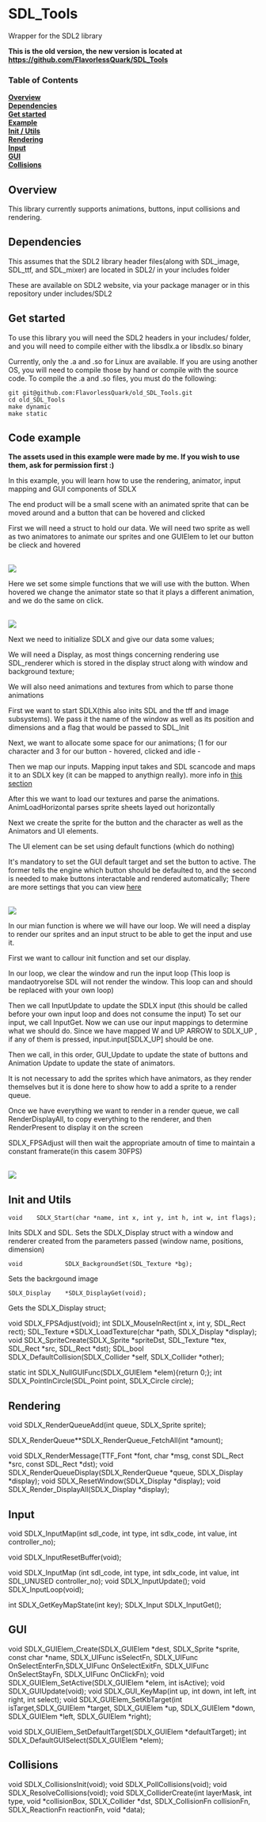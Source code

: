 # SDL_Tools

Wrapper for the SDL2 library

**This is the old version, the new version is located at https://github.com/FlavorlessQuark/SDL_Tools**


### Table of Contents
**[Overview](#overview)**<br>
**[Dependencies](#dependencies)**<br>
**[Get started](#get-started)**<br>
**[Example](#code-example)**<br>
**[Init / Utils](#init-and-utils)**<br>
**[Rendering](#rendering)**<br>
**[Input](#input)**<br>
**[GUI](#gui)**<br>
**[Collisions](#collisions)**<br>

## Overview

This library currently supports animations, buttons, input collisions and rendering.

## Dependencies

This assumes that the SDL2 library header files(along with SDL_image, SDL_ttf, and SDL_mixer) are located in SDL2/ in your includes folder

These are available on SDL2 website, via your package manager or in this repository under includes/SDL2

## Get started

To use this library you will need the SDL2 headers in your includes/ folder, and you will need to compile either with the libsdlx.a or libsdlx.so binary

Currently, only the .a and .so for Linux are available. If you are using another OS, you will need to compile those by hand or compile with the source code. To compile the .a and .so files, you must do the following: 

```
git git@github.com:FlavorlessQuark/old_SDL_Tools.git
cd old_SDL_Tools
make dynamic
make static
```

## Code example

**The assets used in this example were made by me. If you wish to use them, ask for permission first :)**

In this example, you will learn how to use the rendering, animator, input mapping and GUI components of SDLX

The end product will be a small scene with an animated sprite that can be moved around and a button that can be hovered and clicked

First we will need a struct to hold our data. We will need two sprite as well as two animatores to animate our sprites and one GUIElem to let our button be clieck and hovered

<br><img align="center" src="Ressources/struct.png"/><br>

Here we set some simple functions that we will use with the button. When hovered  we change the animator state so that it plays a different animation, and we do the same on click.

<br><img align="center" src="Ressources/functions.png"/><br>


Next we need to initialize SDLX and give our data some values;

We will need a Display, as most things concerning rendering use SDL_renderer which is stored in the display struct along with window and background texture;

We will also need animations and textures from which to parse thone animations

First we want to start SDLX(this also inits SDL and the tff and image subsystems). We pass it the name of the window as well as its position and dimensions and a flag that would be passed to SDL_Init

Next, we want to allocate some space for our animations; (1 for our character and 3 for our button - hovered, clicked and idle - 

Then we map our inputs. Mapping input takes and SDL scancode and maps it to an SDLX key (it can be mapped to anythign really). more info in [this section](#Input)

After this we want to load our textures and parse the animations. AnimLoadHorizontal parses sprite sheets layed out horizontally

Next we create the sprite for the button and the character  as well as the Animators and UI elements.

The UI element can be set using default functions (which do nothing)

It's mandatory to set the GUI default target and set the button to active. The former tells the engine which button should be defaulted to, and the second is needed to make buttons interactable and rendered automatically; There are more settings  that you can view [here](#GUI)

<br><img align="center" src="Ressources/Init.png"/><br>


In our mian function is where we will have our loop. 
We will need a display to render our sprites and an input struct to be able to get the input and use it.

First we want to callour init function and set our display.

In our loop, we clear the window and run the input loop (This loop is mandaotryorelse SDL will not render the window. This loop can and should be replaced with your own loop)

Then we call InputUpdate to update the SDLX input (this should be called before your own input loop and does not consume the input)
To set our input, we call InputGet. Now we can use our  input mappings to determine what we should do. Since we have mapped W and UP ARROW to SDLX_UP , if any of them is pressed, input.input[SDLX_UP] should be one.

Then we call, in this order, GUI_Update to update the state of buttons and Animation Update to update the state of animators. 

It is not necessary to add the sprites which have animators, as they render themselves but it is done here to show how to add a sprite to a render queue.

Once we have everything we want to render in a render queue, we call RenderDisplayAll, to copy everything to the renderer, and then RenderPresent to display it on the screen

SDLX_FPSAdjust will then wait the appropriate amoutn of time to maintain a constant framerate(in this casem 30FPS)

<br><img align="center" src="Ressources/main.png"/><br>

## Init and Utils

```
void	SDLX_Start(char *name, int x, int y, int h, int w, int flags);
```
Inits SDLX and SDL. Sets the SDLX_Display struct with a window and renderer created from the parameters passed (window name, positions, dimension)

```
void			SDLX_BackgroundSet(SDL_Texture *bg);
```
Sets the backrgound image

```
SDLX_Display	*SDLX_DisplayGet(void);
```
Gets the SDLX_Display struct;

void		SDLX_FPSAdjust(void);
int			SDLX_MouseInRect(int x, int y, SDL_Rect rect);
SDL_Texture *SDLX_LoadTexture(char *path, SDLX_Display *display);
void		SDLX_SpriteCreate(SDLX_Sprite *spriteDst, SDL_Texture *tex, SDL_Rect *src, SDL_Rect *dst);
SDL_bool			SDLX_DefaultCollision(SDLX_Collider *self, SDLX_Collider *other);

static int	SDLX_NullGUIFunc(SDLX_GUIElem *elem){return 0;};
int			SDLX_PointInCircle(SDL_Point point, SDLX_Circle circle);



## Rendering

void			SDLX_RenderQueueAdd(int queue, SDLX_Sprite sprite);


SDLX_RenderQueue**SDLX_RenderQueue_FetchAll(int *amount);

void			SDLX_RenderMessage(TTF_Font *font, char *msg, const SDL_Rect *src, const SDL_Rect *dst);
void			SDLX_RenderQueueDisplay(SDLX_RenderQueue *queue, SDLX_Display *display);
void			SDLX_ResetWindow(SDLX_Display *display);
void 			SDLX_Render_DisplayAll(SDLX_Display *display);

## Input

void        SDLX_InputMap(int sdl_code, int type, int sdlx_code, int value, int controller_no);

void 		SDLX_InputResetBuffer(void);

void		SDLX_InputMap  (int sdl_code, int type, int sdlx_code, int value, int SDL_UNUSED controller_no);
void		SDLX_InputUpdate();
void		SDLX_InputLoop(void);

int 		SDLX_GetKeyMapState(int key);
SDLX_Input	SDLX_InputGet();

## GUI

void SDLX_GUIElem_Create(SDLX_GUIElem *dest,
			SDLX_Sprite *sprite, const char *name,
			SDLX_UIFunc isSelectFn,
			SDLX_UIFunc OnSelectEnterFn,SDLX_UIFunc OnSelectExitFn,
			SDLX_UIFunc OnSelectStayFn,	SDLX_UIFunc OnClickFn);
void	SDLX_GUIElem_SetActive(SDLX_GUIElem *elem, int isActive);
void	SDLX_GUIUpdate(void);
void	SDLX_GUI_KeyMap(int up, int down, int left, int right, int select);
void	SDLX_GUIElem_SetKbTarget(int isTarget,SDLX_GUIElem *target, SDLX_GUIElem *up, SDLX_GUIElem *down, SDLX_GUIElem *left, SDLX_GUIElem *right);

void	SDLX_GUIElem_SetDefaultTarget(SDLX_GUIElem *defaultTarget);
int		SDLX_DefaultGUISelect(SDLX_GUIElem *elem);

## Collisions

void 	SDLX_CollisionsInit(void);
void	SDLX_PollCollisions(void);
void	SDLX_ResolveCollisions(void);
void	SDLX_ColliderCreate(int layerMask, int type, void *collisionBox, SDLX_Collider *dst,
							SDLX_CollisionFn collisionFn, SDLX_ReactionFn reactionFn, void *data);

